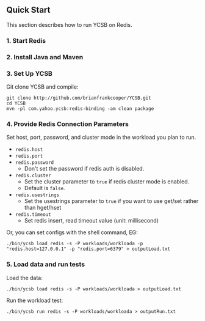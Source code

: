 <!--
Copyright (c) 2014 - 2015 YCSB contributors. All rights reserved.

Licensed under the Apache License, Version 2.0 (the "License"); you
may not use this file except in compliance with the License. You
may obtain a copy of the License at

http://www.apache.org/licenses/LICENSE-2.0

Unless required by applicable law or agreed to in writing, software
distributed under the License is distributed on an "AS IS" BASIS,
WITHOUT WARRANTIES OR CONDITIONS OF ANY KIND, either express or
implied. See the License for the specific language governing
permissions and limitations under the License. See accompanying
LICENSE file.
-->

## Quick Start

This section describes how to run YCSB on Redis. 

### 1. Start Redis

### 2. Install Java and Maven

### 3. Set Up YCSB

Git clone YCSB and compile:

    git clone http://github.com/brianfrankcooper/YCSB.git
    cd YCSB
    mvn -pl com.yahoo.ycsb:redis-binding -am clean package

### 4. Provide Redis Connection Parameters
    
Set host, port, password, and cluster mode in the workload you plan to run. 

- `redis.host`
- `redis.port`
- `redis.password`
  * Don't set the password if redis auth is disabled.
- `redis.cluster`
  * Set the cluster parameter to `true` if redis cluster mode is enabled.
  * Default is `false`.
- `redis.usestrings`
  * Set the usestrings parameter to `true` if you want to use get/set rather than hget/hset
- `redis.timeout`
  * Set redis insert, read timeout value (unit: millisecond)

Or, you can set configs with the shell command, EG:

    ./bin/ycsb load redis -s -P workloads/workloada -p "redis.host=127.0.0.1" -p "redis.port=6379" > outputLoad.txt

### 5. Load data and run tests

Load the data:

    ./bin/ycsb load redis -s -P workloads/workloada > outputLoad.txt

Run the workload test:

    ./bin/ycsb run redis -s -P workloads/workloada > outputRun.txt


